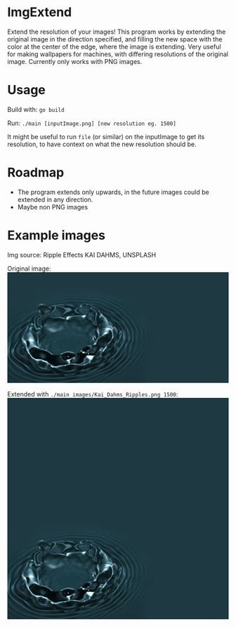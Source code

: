 # ImgExtend
Extend the resolution of your images!
This program works by extending the original image in the direction specified, and filling the new space with the color at the center of the edge, where the image is extending.
Very useful for making wallpapers for machines, with differing resolutions of the original image.
Currently only works with PNG images.

# Usage
Build with:
`go build`

Run:
`./main [inputImage.png] [new resolution eg. 1500]`

It might be useful to run `file` (or similar) on the inputImage to get its resolution, to have context on what the new resolution should be.

# Roadmap
- The program extends only upwards, in the future images could be extended in any direction.
- Maybe non PNG images

# Example images
Img source: Ripple Effects KAI DAHMS, UNSPLASH

Original image:
![Kai_Dahms_Ripples.png](https://github.com/aleparuokakauppa/imgExtend/blob/main/images/Kai_Dahms_Ripples.png?raw=true)

Extended with `./main images/Kai_Dahms_Ripples.png 1500`:
![Kai_Dahms_Ripples_extended.png](https://github.com/aleparuokakauppa/imgExtend/blob/main/images/Kai_Dahms_Ripples_extended.png?raw=true)
